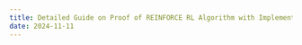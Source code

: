 ```yaml
---
title: Detailed Guide on Proof of REINFORCE RL Algorithm with Implementation in Python
date: 2024-11-11
---
```

